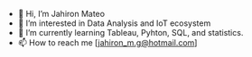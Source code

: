 - 👋 Hi, I’m Jahiron Mateo 
- 👀 I’m interested in Data Analysis and IoT ecosystem 
- 🌱 I’m currently learning Tableau, Pyhton, SQL, and statistics.
- 📫 How to reach me [jahiron_m.g@hotmail.com] 

<!---
Sedrias/Sedrias is a ✨ special ✨ repository because its `README.md` (this file) appears on your GitHub profile.
You can click the Preview link to take a look at your changes.
--->
